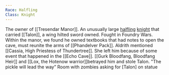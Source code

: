 ```yaml
---
Race: Halfling
Class: Knight
---
```

The owner of  [[Tresendar Manor]]. An unusually large [halfling](https://www.dndbeyond.com/races/14-halfling) [knight](https://www.dndbeyond.com/monsters/16938-knight)  that carried [[Talon]], a wing hilted sword owned. Fought in Foundry Wars. Within the manor, we found he owned textbooks that had notes to open the cave, must reunite the arms of [[Phandelver Pack]]. Aldrith mentioned [[Cassia, High Priestess of Thundertree]]. She left him because of some event that happened in the [[Echo Cave]]. [[Gurk Bloodfang, Bloodfang Heir]] and [[Lox, the Hotenow warrior]]betrayed him and stole Talon. 
"The pickle will lead the way”
Room with zombies asking for [Talon] on statue